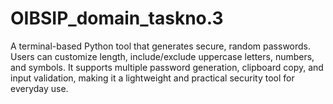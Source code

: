 # OIBSIP_domain_taskno.3
A terminal-based Python tool that generates secure, random passwords. Users can customize length, include/exclude uppercase letters, numbers, and symbols. It supports multiple password generation, clipboard copy, and input validation, making it a lightweight and practical security tool for everyday use.
